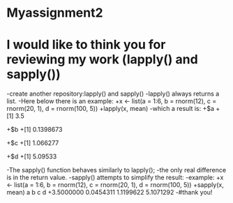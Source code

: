 # Myassignment2
I would like to think you  for reviewing my work (lapply() and sapply())
========================================================================
-create another repository:lapply() and sapply()
-lapply() always returns a list.
-Here below there is an example:
+x <- list(a = 1:6, b = rnorm(12), c = rnorm(20, 1), d = rnorm(100, 5))
+lapply(x, mean)
-which a result is:
+$a
+[1] 3.5

+$b
+[1] 0.1398673

+$c
+[1] 1.066277

+$d
+[1] 5.09533

-The sapply() function behaves similarly to lapply(); 
-the only real difference is in the return value.
-sapply() attempts to simplify the result:
-example:
+x <- list(a = 1:6, b = rnorm(12), c = rnorm(20, 1), d = rnorm(100, 5))
+sapply(x, mean)
        a         b         c         d 
+3.5000000 0.0454311 1.1199622 5.1071292
-#thank you!

